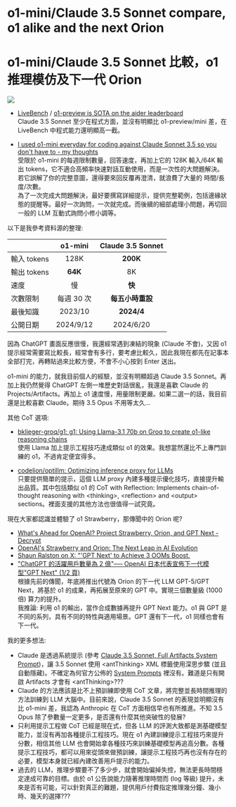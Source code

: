 # o1-mini/Claude 3.5 Sonnet compare, o1 alike and the next Orion
# o1-mini/Claude 3.5 Sonnet 比較，o1 推理模仿及下一代 Orion

![](<Images/DALL·E 2024-09-17 12.26.36 - A widescreen cover image comparing OpenAI's o1-mini with Claude 3.5 Sonnet. The image should visually depict the two AI models as abstract, futuristic.webp>)

* [LiveBench](https://livebench.ai/) / [o1-preview is SOTA on the aider leaderboard](https://aider.chat/2024/09/12/o1.html)<br>
  Claude 3.5 Sonnet 至少在程式方面，並沒有明顯比 o1-preview/mini 差，在 LiveBench 中程式能力還明顯高一截。

* [I used o1-mini everyday for coding against Claude Sonnet 3.5 so you don't have to - my thoughts](https://www.reddit.com/r/ClaudeAI/comments/1fhjgcr/i_used_o1mini_everyday_for_coding_against_claude/)<br>
  受限於 o1-mini 的每週限制數量，回答速度，再加上它的 128K 輸入/64K 輸出 tokens，它不適合高頻率快速對話互動使用，而是一次性的大問題解決。若它誤解了你的完整意圖，還得要來回反覆再澄清，就浪費了大量的 時間/長度/次數。<br>
  為了一次完成大問題解決，最好要撰寫詳細提示，提供完整範例，包括邊緣狀態的提醒等。最好一次詢問，一次就完成。而後續的細部處理小問題，再切回一般的 LLM 互動式詢問小修小調等。

以下是我參考資料源的整理:

|             |  o1-mini  | Claude 3.5 Sonnet |
|-------------|:---------:|:-----------------:|
| 輸入 tokens |    128K   |      **200K**     |
| 輸出 tokens |   **64K** |          8K       |
| 速度        |     慢    |       **快**      |
| 次數限制    | 每週 30 次 |  **每五小時重設**  |
| 最後知識    | 2023/10   |    **2024/4**     |
| 公開日期    | 2024/9/12 |      2024/6/20    |

因為 ChatGPT 畫面反應很慢，我還經常遇到凍結的現象 (Claude 不會)，又因 o1 提示經常需要寫比較長，經常會有多行，要考慮比較久，因此我現在都先在記事本全部打完，再轉貼過來比較方便，不會不小心按到 Enter 送出。

o1-mini 的能力，就我目前個人的經驗，並沒有明顯超過 Claude 3.5 Sonnet。再加上我仍然覺得 ChatGPT 左側一堆歷史對話很亂，我還是喜歡 Claude 的 Projects/Artifacts。再加上 o1 速度慢，用量限制更嚴。如果二選一的話，我目前還是比較喜歡 Claude。期待 3.5 Opus 不用等太久...

其他 CoT 選項:

* [bklieger-groq/g1: g1: Using Llama-3.1 70b on Groq to create o1-like reasoning chains](https://github.com/bklieger-groq/g1)<br>
  使用 Llama 加上提示工程技巧達成類似 o1 的效果。我想當然還比不上專門訓練的 o1，不過肯定便宜得多。

* [codelion/optillm: Optimizing inference proxy for LLMs](https://github.com/codelion/optillm)<br>
  只要提供簡單的提示，這個 LLM proxy 內建多種提示優化技巧，直接提升輸出品質。其中包括類似 o1 的 CoT with Reflection: Implements chain-of-thought reasoning with \<thinking\>, \<reflection\> and \<output\> sections。裡面支援的其他方法也很值得一試究竟。

現在大家都認識並體驗了 o1 Strawberry，那傳聞中的 Orion 呢?
* [What's Ahead for OpenAI? Project Strawberry, Orion, and GPT Next - Decrypt](https://decrypt.co/247769/openai-strawberry-orion-gpt-next)
* [OpenAI's Strawberry and Orion: The Next Leap in AI Evolution](https://medium.com/@cognidownunder/openais-strawberry-and-orion-the-next-leap-in-ai-evolution-eba8d661e0a9)
* [Shaun Ralston on X: "'GPT Next' to Achieve 3 OOMs Boost.](https://x.com/shaunralston/status/1830970351825871298)
* ["ChatGPT 的活躍用戶數量為 2 億"── OpenAI 日本代表宣佈下一代模型"GPT Next" (1/2 頁)](https://www.itmedia.co.jp/aiplus/articles/2409/03/news165.html)<br>
  根據先前的傳聞，年底將推出代號為 Orion 的下一代 LLM GPT-5/GPT Next，將基於 o1 的成果，再拓展至原來的 GPT 中。實現三個數量級 (1000 倍) 算力的提升。<br>
  我推論: 利用 o1 的輸出，當作合成數據再提升 GPT Next 能力。o1 與 GPT 是不同的系列，具有不同的特性與適用場景。GPT 還有下一代，o1 同樣也會有下一代。

我的更多想法:
* Claude 是透過系統提示 (參考 [Claude 3.5 Sonnet, Full Artifacts System Prompt](https://gist.github.com/dedlim/6bf6d81f77c19e20cd40594aa09e3ecd))，讓 3.5 Sonnet 使用 \<antThinking\> XML 標籤使用深思步驟 (並且自動隱藏)。不確定為何官方公佈的 [System Prompts](https://docs.anthropic.com/en/release-notes/system-prompts#sept-9th-2024) 裡沒有。難道是只有開啟 Artifacts 才會有 \<antThinking\>???
* Claude 的方法應該是比不上預訓練即使用 CoT 文章，將完整並長時間推理的方法訓練到 LLM 大腦中。目前來說，Claude 3.5 Sonnet 的表現並明顯沒有比 o1-mini 差，我認為 Anthropic 在 CoT 方面相信早也有所推進。不知 3.5 Opus 除了參數量一定更多，是否還有什麼其他突破性的發展?
* 只利用提示工程做 CoT 已經是現在式，但各 LLM 的評測大致都是測基礎模型能力，並沒有再加各種提示工程技巧。現在 o1 內建訓練提示工程技巧來提升分數，相信其他 LLM 也會開始拿各種技巧來訓練基礎模型再追高分數。各種提示工程技巧，都可以用來從頭來做預訓練，讓提示工程技巧再也沒有存在的必要，模型本身就已經內建改善用戶提示的能力。
* 過去的 LLM，推理步驟要不了多少步，就會開始偏掉失控，無法更長時間穩定達成可靠的目標。由於 o1 公告說能力隨著推理時間而 (log 等級) 提升，未來是否有可能，可以針對真正的難題，提供用戶付費指定推理幾分鐘、幾小時、幾天的選擇???